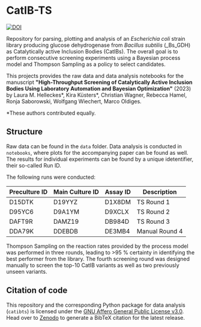 # CatIB-TS

[![DOI](https://zenodo.org/badge/722981630.svg)](https://zenodo.org/doi/10.5281/zenodo.10211691)

Repository for parsing, plotting and analysis of an _Escherichia coli_ strain library producing glucose dehydrogenase from _Bacillus subtilis_ (_Bs_GDH) as Catalytically active Inclusion Bodies (CatIBs). The overall goal is to perform consecutive screening experiments using a Bayesian process model and Thompson Sampling as a policy to select candidates.

This projects provides the raw data and data analysis notebooks for the manuscript __"High-Throughput Screening of Catalytically Active Inclusion Bodies Using Laboratory Automation and Bayesian Optimization"__ (2023) by Laura M. Helleckes*, Kira Küsters*, Christian Wagner, Rebecca Hamel, Ronja Saborowski, Wolfgang Wiechert, Marco Oldiges.

*These authors contributed equally.

## Structure
Raw data can be found in the `data` folder. Data analysis is conducted in `notebooks`, where plots for the accompanying paper can be found as well.
The results for individual experiments can be found by a unique idetentifier, their so-called Run ID.

The following runs were conducted:

| Preculture ID  | Main Culture ID | Assay ID | Description    |
| -------------- | --------------- | -------- | -------------- |
| D15DTK         | D19YYZ          | D1X8DM   | TS Round 1     |
| D95YC6         | D9A1YM          | D9XCLX   | TS Round 2     |
| DAFT9R         | DAMZ19          | DB984D   | TS Round 3     |
| DDA79K         | DDEBDB          | DE3MB4   | Manual Round 4 |

Thompson Sampling on the reaction rates provided by the process model was performed in three rounds, leading to >95 % certainty in identifying the best performer from the library. The fourth screening round was designed manually to screen the top-10 CatIB variants as well as two previously unseen variants.

## Citation of code
This repository and the corresponding Python package for data analysis (`catibts`) is licensed under the [GNU Affero General Public License v3.0](https://github.com/JuBiotech/Supplement-to-Helleckes-Kuesters-et-al.-2023/blob/main/LICENSE.md).
Head over to [Zenodo](https://doi.org/10.5281/zenodo.10211692) to generate a BibTeX citation for the latest release.
